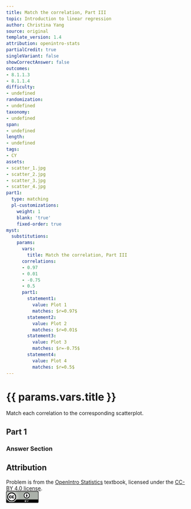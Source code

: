 ```yaml
---
title: Match the correlation, Part III
topic: Introduction to linear regression
author: Christina Yang
source: original
template_version: 1.4
attribution: openintro-stats
partialCredit: true
singleVariant: false
showCorrectAnswer: false
outcomes:
- 8.1.1.3
- 8.1.1.4
difficulty:
- undefined
randomization:
- undefined
taxonomy:
- undefined
span:
- undefined
length:
- undefined
tags:
- CY
assets:
- scatter_1.jpg
- scatter_2.jpg
- scatter_3.jpg
- scatter_4.jpg
part1:
  type: matching
  pl-customizations:
    weight: 1
    blank: 'true'
    fixed-order: true
myst:
  substitutions:
    params:
      vars:
        title: Match the correlation, Part III
      correlations:
      - 0.97
      - 0.01
      - -0.75
      - 0.5
      part1:
        statement1:
          value: Plot 1
          matches: $r=0.97$
        statement2:
          value: Plot 2
          matches: $r=0.01$
        statement3:
          value: Plot 3
          matches: $r=-0.75$
        statement4:
          value: Plot 4
          matches: $r=0.5$
---
```

# {{ params.vars.title }}
Match each correlation to the corresponding scatterplot.

<!-- <img src="scatter_1.jpg" width=400>
<img src="scatter_2.jpg" width=400>
<img src="scatter_3.jpg" width=400>
<img src="scatter_4.jpg" width=400> -->

<pl-figure file-name="figure 1.png" type="dynamic" width="500px"></pl-figure>

## Part 1

### Answer Section

## Attribution

Problem is from the [OpenIntro Statistics](https://openintro.org/book/os/) textbook, licensed under the [CC-BY 4.0 license](https://creativecommons.org/licenses/by/4.0/).<br>![Image representing the Creative Commons 4.0 BY license.](https://raw.githubusercontent.com/firasm/bits/master/by.png)